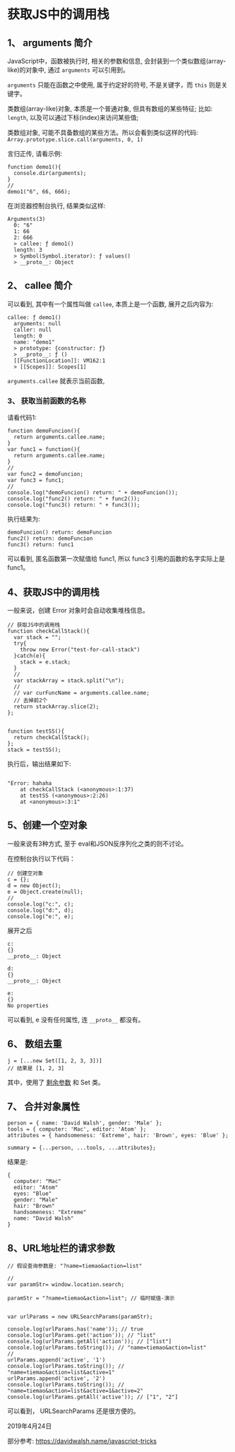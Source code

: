 # 获取JS中的调用栈

## 1、 arguments 简介

JavaScript中，函数被执行时, 相关的参数和信息, 会封装到一个类似数组(array-like)的对象中, 通过 `arguments` 可以引用到。

`arguments` 只能在函数之中使用, 属于约定好的符号, 不是关键字，而 `this` 则是关键字。

类数组(array-like)对象, 本质是一个普通对象, 但具有数组的某些特征; 比如:  `length`, 以及可以通过下标(index)来访问某些值; 

类数组对象, 可能不具备数组的某些方法。所以会看到类似这样的代码: `Array.prototype.slice.call(arguments, 0, 1)`

言归正传, 请看示例:

```
function demo1(){
  console.dir(arguments);
}
//
demo1("6", 66, 666);

```

在浏览器控制台执行, 结果类似这样:

```
Arguments(3)
  0: "6"
  1: 66
  2: 666
  > callee: ƒ demo1()
  length: 3
  > Symbol(Symbol.iterator): ƒ values()
  > __proto__: Object
```

## 2、 callee 简介

可以看到, 其中有一个属性叫做 `callee`,  本质上是一个函数, 展开之后内容为:

```
callee: ƒ demo1()
  arguments: null
  caller: null
  length: 0
  name: "demo1"
  > prototype: {constructor: ƒ}
  > __proto__: ƒ ()
  [[FunctionLocation]]: VM162:1
  > [[Scopes]]: Scopes[1]
```

`arguments.callee` 就表示当前函数, 



### 3、 获取当前函数的名称

请看代码1:

```
function demoFuncion(){
  return arguments.callee.name;
}
var func1 = function(){
  return arguments.callee.name;
}
//
var func2 = demoFuncion;
var func3 = func1;
//
console.log("demoFuncion() return: " + demoFuncion());
console.log("func2() return: " + func2());
console.log("func3() return: " + func3());
```


执行结果为:

```
demoFuncion() return: demoFuncion
func2() return: demoFuncion
func3() return: func1
```

可以看到, 匿名函数第一次赋值给 func1, 所以 func3 引用的函数的名字实际上是 func1。



## 4、获取JS中的调用栈

一般来说，创建 Error 对象时会自动收集堆栈信息。

```
// 获取JS中的调用栈
function checkCallStack(){
  var stack = "";
  try{
    throw new Error("test-for-call-stack")
  }catch(e){
    stack = e.stack;
  }
  //
  var stackArray = stack.split("\n");
  //
  // var curFuncName = arguments.callee.name;
  // 去掉前2个
  return stackArray.slice(2);
};


function testSS(){
  return checkCallStack();
};
stack = testSS();
```

执行后，输出结果如下:

```

"Error: hahaha
    at checkCallStack (<anonymous>:1:37)
    at testSS (<anonymous>:2:26)
    at <anonymous>:3:1"
```


## 5、创建一个空对象



一般来说有3种方式, 至于 eval和JSON反序列化之类的则不讨论。

在控制台执行以下代码：

```
// 创建空对象
c = {};
d = new Object();
e = Object.create(null);
//
console.log("c:", c);
console.log("d:", d);
console.log("e:", e);
```

展开之后

```
c: 
{}
__proto__: Object

d: 
{}
__proto__: Object

e: 
{}
No properties

```

可以看到, e 没有任何属性, 连 `__proto__` 都没有。


## 6、 数组去重

```
j = [...new Set([1, 2, 3, 3])]
// 结果是 [1, 2, 3]
```

其中，使用了 [剩余参数](https://developer.mozilla.org/zh-CN/docs/Web/JavaScript/Reference/Functions/Rest_parameters) 和 Set 类。


## 7、 合并对象属性

```
person = { name: 'David Walsh', gender: 'Male' };
tools = { computer: 'Mac', editor: 'Atom' };
attributes = { handsomeness: 'Extreme', hair: 'Brown', eyes: 'Blue' };

summary = {...person, ...tools, ...attributes};
```

结果是:

```
{
  computer: "Mac"
  editor: "Atom"
  eyes: "Blue"
  gender: "Male"
  hair: "Brown"
  handsomeness: "Extreme"
  name: "David Walsh"
}
```

## 8、URL地址栏的请求参数


```
// 假设查询参数是: "?name=tiemao&action=list"

//
var paramStr= window.location.search;

paramStr = "?name=tiemao&action=list"; // 临时赋值-演示


var urlParams = new URLSearchParams(paramStr);

console.log(urlParams.has('name')); // true
console.log(urlParams.get('action')); // "list"
console.log(urlParams.getAll('action')); // ["list"]
console.log(urlParams.toString()); // "name=tiemao&action=list"
//
urlParams.append('active', '1')
console.log(urlParams.toString()); // "name=tiemao&action=list&active=1"
urlParams.append('active', '2')
console.log(urlParams.toString()); // "name=tiemao&action=list&active=1&active=2"
console.log(urlParams.getAll('active')); // ["1", "2"]
```

可以看到， URLSearchParams 还是很方便的。



2019年4月24日

部分参考: <https://davidwalsh.name/javascript-tricks>
